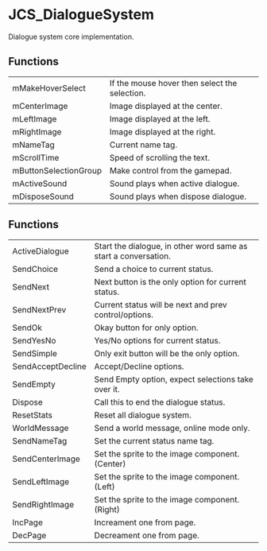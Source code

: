 # JCS_DialogueSystem

Dialogue system core implementation.


## Functions

<table>
  <tr>
    <td>mMakeHoverSelect</td>
    <td>If the mouse hover then select the selection.</td>
  </tr>
  <tr>
    <td>mCenterImage</td>
    <td>Image displayed at the center.</td>
  </tr>
  <tr>
    <td>mLeftImage</td>
    <td>Image displayed at the left.</td>
  </tr>
  <tr>
    <td>mRightImage</td>
    <td>Image displayed at the right.</td>
  </tr>
  <tr>
    <td>mNameTag</td>
    <td>Current name tag.</td>
  </tr>
  <tr>
    <td>mScrollTime</td>
    <td>Speed of scrolling the text.</td>
  </tr>
  <tr>
    <td>mButtonSelectionGroup</td>
    <td>Make control from the gamepad.</td>
  </tr>
  <tr>
    <td>mActiveSound</td>
    <td>Sound plays when active dialogue.</td>
  </tr>
  <tr>
    <td>mDisposeSound</td>
    <td>Sound plays when dispose dialogue.</td>
  </tr>
</table>


## Functions

<table>
  <tr>
    <td>ActiveDialogue</td>
    <td>Start the dialogue, in other word same as start a conversation.</td>
  </tr>
  <tr>
    <td>SendChoice</td>
    <td>Send a choice to current status.</td>
  </tr>
  <tr>
    <td>SendNext</td>
    <td>Next button is the only option for current status.</td>
  </tr>
  <tr>
    <td>SendNextPrev</td>
    <td>Current status will be next and prev control/options.</td>
  </tr>
  <tr>
    <td>SendOk</td>
    <td>Okay button for only option.</td>
  </tr>
  <tr>
    <td>SendYesNo</td>
    <td>Yes/No options for current status.</td>
  </tr>
  <tr>
    <td>SendSimple</td>
    <td>Only exit button will be the only option.</td>
  </tr>
  <tr>
    <td>SendAcceptDecline</td>
    <td>Accept/Decline options.</td>
  </tr>
  <tr>
    <td>SendEmpty</td>
    <td>Send Empty option, expect selections take over it.</td>
  </tr>
  <tr>
    <td>Dispose</td>
    <td>Call this to end the dialogue status.</td>
  </tr>
  <tr>
    <td>ResetStats</td>
    <td>Reset all dialogue system.</td>
  </tr>
  <tr>
    <td>WorldMessage</td>
    <td>Send a world message, online mode only.</td>
  </tr>
  <tr>
    <td>SendNameTag</td>
    <td>Set the current status name tag.</td>
  </tr>
  <tr>
    <td>SendCenterImage</td>
    <td>Set the sprite to the image component. (Center)</td>
  </tr>
  <tr>
    <td>SendLeftImage</td>
    <td>Set the sprite to the image component. (Left)</td>
  </tr>
  <tr>
    <td>SendRightImage</td>
    <td>Set the sprite to the image component. (Right)</td>
  </tr>
  <tr>
    <td>IncPage</td>
    <td>Increament one from page.</td>
  </tr>
  <tr>
    <td>DecPage</td>
    <td>Decreament one from page.</td>
  </tr>
</table>
